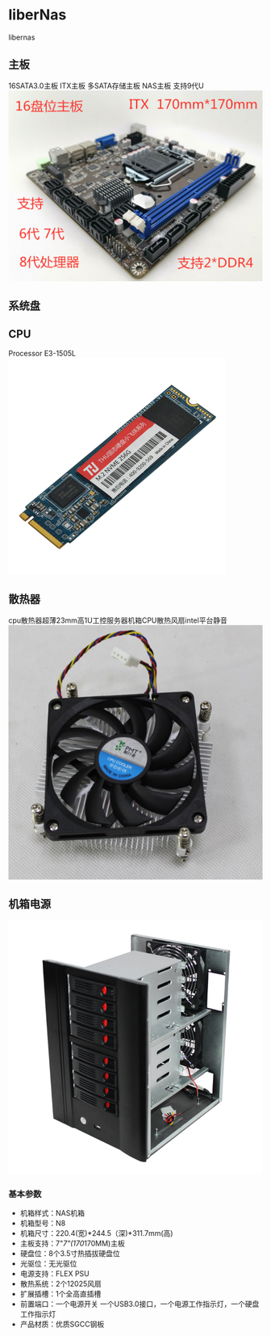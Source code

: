 # liberNas
libernas
## 主板
16SATA3.0主板 ITX主板 多SATA存储主板 NAS主板 支持9代U
![mainboard](/img/mainboard.png)

## 系统盘
## CPU
Processor E3-1505L
![ssd](/img/m.2SSD.png)

## 散热器
cpu散热器超薄23mm高1U工控服务器机箱CPU散热风扇intel平台静音
![fan](/img/fan.jpg)


## 机箱电源
![crate](/img/crate.jpg)

### 基本参数
* 机箱样式：NAS机箱
* 机箱型号：N8
* 机箱尺寸：220.4(宽)*244.5（深)*311.7mm(高)
* 主板支持：7"*7"(170*170MM)主板
* 硬盘位：8个3.5寸热插拔硬盘位
* 光驱位：无光驱位
* 电源支持：FLEX PSU
* 散热系统：2个12025风扇
* 扩展插槽：1个全高直插槽
* 前置端口：一个电源开关 一个USB3.0接口，一个电源工作指示灯，一个硬盘工作指示灯
* 产品材质：优质SGCC钢板


